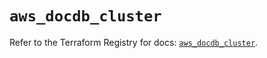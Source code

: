 # `aws_docdb_cluster`

Refer to the Terraform Registry for docs: [`aws_docdb_cluster`](https://registry.terraform.io/providers/hashicorp/aws/3.76.1/docs/resources/docdb_cluster).
